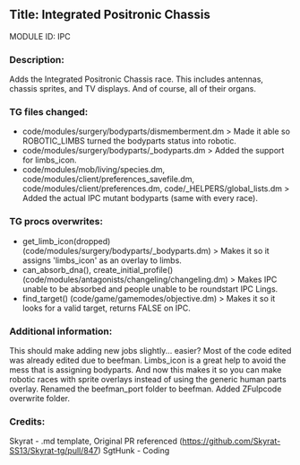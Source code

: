 ## Title: Integrated Positronic Chassis

MODULE ID: IPC

### Description:

Adds the Integrated Positronic Chassis race. This includes antennas, chassis sprites, and TV displays. And of course, all of their organs.

### TG files changed:

- code/modules/surgery/bodyparts/dismemberment.dm > Made it able so ROBOTIC_LIMBS turned the bodyparts status into robotic.
- code/modules/surgery/bodyparts/_bodyparts.dm > Added the support for limbs_icon.
- code/modules/mob/living/species.dm, code/modules/client/preferences_savefile.dm, code/modules/client/preferences.dm, code/_HELPERS/global_lists.dm > Added the actual IPC mutant bodyparts (same with every race).

### TG procs overwrites:

- get_limb_icon(dropped) (code/modules/surgery/bodyparts/_bodyparts.dm) > Makes it so it assigns 'limbs_icon' as an overlay to limbs.
- can_absorb_dna(), create_initial_profile() (code/modules/antagonists/changeling/changeling.dm) > Makes IPC unable to be absorbed and people unable to be roundstart IPC Lings.
- find_target() (code/game/gamemodes/objective.dm) > Makes it so it looks for a valid target, returns FALSE on IPC.

### Additional information:

This should make adding new jobs slightly... easier? Most of the code edited was already edited due to beefman. Limbs_icon is a great help to avoid the mess that is assigning bodyparts. And now this makes it so you can make robotic races with sprite overlays instead of using the generic human parts overlay.
Renamed the beefman_port folder to beefman.
Added ZFulpcode overwrite folder.

### Credits:

Skyrat - .md template, Original PR referenced (https://github.com/Skyrat-SS13/Skyrat-tg/pull/847)
SgtHunk - Coding
